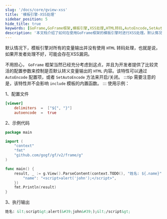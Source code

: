 ```yaml
---
slug: '/docs/core/gview-xss'
title: '模板引擎-XSS处理'
sidebar_position: 5
hide_title: true
keywords: [GoFrame,GoFrame框架,模板引擎,XSS处理,HTML转码,AutoEncode,SetAutoEncode,变量输出,安全性,框架配置]
description: '本文档介绍了如何在使用GoFrame框架的模板引擎时进行XSS处理。默认情况下，输出变量未进行HTML转码，可能导致XSS漏洞，但GoFrame框架提供了灵活的配置参数，通过AutoEncode或SetAutoEncode方法控制转义效果，以增强输出安全性。'
---
```


默认情况下，模板引擎对所有的变量输出并没有使用 `HTML` 转码处理，也就是说，如果开发者处理不好，可能会存在XSS漏洞。

不用担心， `GoFrame` 框架当然已经充分考虑到这点，并且为开发者提供了比较灵活的配置参数来控制是否默认转义变量输出的 `HTML` 内容。该特性可以通过 `AutoEncode` 配置项，或者 `SetAutoEncode` 方法来开启/关闭。
:::tip
需要注意的是，该特性并不会影响 `include` 模板的内置函数。
:::
使用示例：

1、配置文件

```toml
[viewer]
    delimiters  =  ["${", "}"]
    autoencode  =  true
```

2、示例代码

```go
package main

import (
    "context"
    "fmt"
    "github.com/gogf/gf/v2/frame/g"
)

func main() {
    result, _ := g.View().ParseContent(context.TODO(), "姓名: ${.name}", g.Map{
        "name": "<script>alert('john');</script>",
    })
    fmt.Println(result)
}
```

3、执行输出

```html
姓名: &lt;script&gt;alert(&#39;john&#39;);&lt;/script&gt;
```
